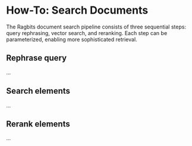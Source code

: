 # How-To: Search Documents

The Ragbits document search pipeline consists of three sequential steps: query rephrasing, vector search, and reranking. Each step can be parameterized, enabling more sophisticated retrieval.

## Rephrase query

...

## Search elements

...

## Rerank elements

...
